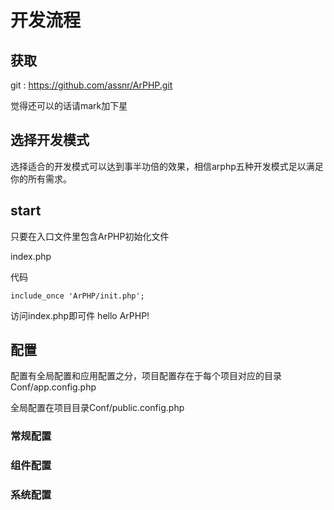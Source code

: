 # 开发流程


## 获取



git : https://github.com/assnr/ArPHP.git

觉得还可以的话请mark加下星



## 选择开发模式

选择适合的开发模式可以达到事半功倍的效果，相信arphp五种开发模式足以满足你的所有需求。


## start


只要在入口文件里包含ArPHP初始化文件 



index.php

代码

```include_once 'ArPHP/init.php';```



访问index.php即可件 hello ArPHP!

## 配置

配置有全局配置和应用配置之分，项目配置存在于每个项目对应的目录Conf/app.config.php

全局配置在项目目录Conf/public.config.php




### 常规配置


### 组件配置


### 系统配置








